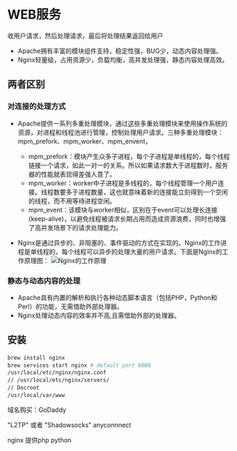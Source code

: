 # WEB服务

收用户请求，然后处理请求，最后将处理结果返回给用户

- Apache拥有丰富的模块组件支持，稳定性强，BUG少，动态内容处理强。
- Nginx轻量级，占用资源少，负载均衡，高并发处理强，静态内容处理高效。

## 两者区别

### 对连接的处理方式
- Apache提供一系列多重处理模块，通过这些多重处理模块来使用操作系统的资源，对进程和线程池进行管理，控制处理用户请求。三种多重处理模块：mpm_prefork、mpm_worker、mpm_envent，
    + mpm_prefork：模块产生众多子进程，每个子进程是单线程的，每个线程链接一个请求，如此一对一的关系。所以如果请求数大于进程数时，服务器的性能就表现得差强人意了。
    + mpm_worker：worker中子进程是多线程的，每个线程管理一个用户连接。线程数要多于进程数量，这也就意味着新的连接能立刻得到一个空闲的线程，而不用等待进程空闲。
    + mpm_event：该模块与worker相似，区别在于event可以处理长连接(keep-alive)，以避免线程被请求长期占用而造成资源浪费，同时也增强了高并发场景下的请求处理能力。 

- Nginx是通过异步的、非阻塞的、事件驱动的方式在实现的。Nginx的工作进程是单线程的，每个线程可以异步的处理大量的用户请求。下面是Nginx的工作原理图：
![Nginx的工作原理](..\_static\nginx.png)

### 静态与动态内容的处理
- Apache具有内置的解析和执行各种动态脚本语言（包括PHP，Python和Perl）的功能，无需借助外部处理器。
- Nginx处理动态内容的效率并不高,且需借助外部的处理器。


##  安装

```sh
brew install nginx
brew services start nginx # default port 8080  
/usr/local/etc/nginx/nginx.conf
// /usr/local/etc/nginx/servers/
// Docroot 
/usr/local/var/www
```

域名购买：GoDaddy

"L2TP" 或者 "Shadowsocks" anyconnnect

nginx 提供php python
